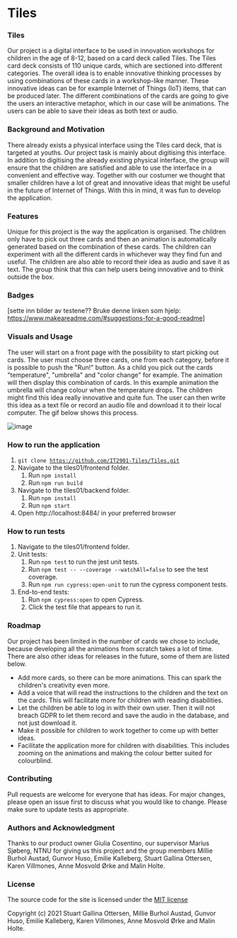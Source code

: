 # Tiles

### Tiles
Our project is a digital interface to be used in innovation workshops for children in the age of 8-12, based on a card deck called Tiles. The Tiles card deck consists of 110 unique cards, which are sectioned into different categories. The overall idea is to enable innovative thinking processes by using combinations of these cards in a workshop-like manner. These innovative ideas can be for example Internet of Things (IoT) items, that can be produced later. The different combinations of the cards are going to give the users an interactive metaphor, which in our case will be animations. The users can be able to save their ideas as both text or audio.

### Background and Motivation 
There already exists a physical interface using the Tiles card deck, that is targeted at youths. Our project task is mainly about digitising this interface. In addition to digitising the already existing physical interface, the group will ensure that the children are satisfied and able to use the interface in a convenient and effective way. Together with our costumer we thought that smaller children have a lot of great and innovative ideas that might be useful in the future of Internet of Things. With this in mind, it was fun to develop the application.

### Features
Unique for this project is the way the application is organised. The children only have to pick out three cards and then an animation is automatically generated based on the combination of these cards. The children can experiment with all the different cards in whichever way they find fun and useful. The children are also able to record their idea as audio and save it as text. The group think that this can help users being innovative and to think outside the box.
 
### Badges
[sette inn bilder av testene?? Bruke denne linken som hjelp: https://www.makeareadme.com/#suggestions-for-a-good-readme]

### Visuals and Usage
The user will start on a front page with the possibility to start picking out cards. The user must choose three cards, one from each category, before it is possible to push the "Run!" button. As a child you pick out the cards "temperature", "umbrella" and "color change" for example. The animation will then display this combination of cards. In this example animation the umbrella will change colour when the temperature drops. The children might find this idea really innovative and quite fun. The user can then write this idea as a text file or record an audio file and download it to their local computer.
The gif below shows this process.

![image](https://user-images.githubusercontent.com/42800220/114179432-42f0d180-993f-11eb-9346-3843a9b4651d.gif)

### How to run the application
1. <code>git clone https://github.com/IT2901-Tiles/Tiles.git</code>
2. Navigate to the tiles01/frontend folder.
    1. Run <code>npm install</code>
    2. Run <code>npm run build</code>
3. Navigate to the tiles01/backend folder.
    1. Run <code>npm install</code>
    2. Run <code>npm start</code>
4. Open http://localhost:8484/ in your preferred browser

### How to run tests

1. Navigate to the tiles01/frontend folder.
2. Unit tests:
    1. Run <code>npm test</code> to run the jest unit tests.
    2. Run <code>npm test -- --coverage --watchAll=false</code> to see the test coverage.
    3. Run <code>npm run cypress:open-unit</code> to run the cypress component tests.
3. End-to-end tests:
    1. Run <code>npm cypress:open</code> to open Cypress.
    2. Click the test file that appears to run it.

### Roadmap
Our project has been limited in the number of cards we chose to include, because developing all the animations from scratch takes a lot of time. There are also other ideas for releases in the future, some of them are listed below.
* Add more cards, so there can be more animations. This can spark the children's creativity even more.
* Add a voice that will read the instructions to the children and the text on the cards. This will facilitate more for children with reading disabilities.
* Let the children be able to log in with their own user. Then it will not breach GDPR to let them record and save the audio in the database, and not just download it.
* Make it possible for children to work together to come up with better ideas.
* Facilitate the application more for children with disabilities. This includes zooming on the animations and making the colour better suited for colourblind.

### Contributing
Pull requests are welcome for everyone that has ideas. For major changes, please open an issue first to discuss what you would like to change.
Please make sure to update tests as appropriate.

### Authors and Acknowledgment
Thanks to our product owner Giulia Cosentino, our supervisor Marius Sjøberg, NTNU for giving us this project and the group members Millie Burhol Austad, Gunvor Huso, Emilie Kalleberg, Stuart Gallina Ottersen, Karen Villmones, Anne Mosvold Ørke and Malin Holte.

### License
The source code for the site is licensed under the [MIT license](https://choosealicense.com/licenses/mit/)

Copyright (c) 2021 Stuart Gallina Ottersen, Millie Burhol Austad, Gunvor Huso, Emilie Kalleberg, Karen Villmones, Anne Mosvold Ørke and Malin Holte.

